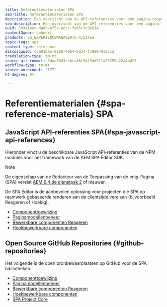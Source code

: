 ```yaml
---
title: Referentiematerialen SPA
seo-title: Referentiematerialen SPA
description: Een overzicht van de API-referenties voor één pagina-toepassing en opslagruimten voor broncode
seo-description: Een overzicht van de API-referenties voor één pagina-toepassing en opslagruimten voor broncode
uuid: 503a1bec-da8b-4f5e-adcc-fe65c3c96034
contentOwner: bohnert
products: SG_EXPERIENCEMANAGER/6.4/SITES
topic-tags: spa
content-type: reference
discoiquuid: c3a81baa-98b0-40b4-bd34-f39e8491acca
translation-type: tm+mt
source-git-commit: 8daa8943ccbca46c54f9dd7f1a25259a22a4b42f
workflow-type: tm+mt
source-wordcount: '177'
ht-degree: 0%

---
```



# Referentiematerialen {#spa-reference-materials} SPA

## JavaScript API-referenties SPA{#spa-javascript-api-references}

Hieronder vindt u de beschikbare JavaScript API-referenties van de NPM-modules voor het framework van de AEM SPA Editor SDK.

>[!NOTE]
>De eigenschap van de Redacteur van de Toepassing van de enig-Pagina (SPA) vereist [AEM 6.4 de dienstpak 2](https://helpx.adobe.com/experience-manager/6-4/release-notes/sp-release-notes.html) of nieuwer.
>
>De SPA Editor is de aanbevolen oplossing voor projecten die SPA op raamwerk gebaseerde renderen aan de clientzijde vereisen (bijvoorbeeld Reageren of Hoekig).

* [Componenttoewijzing](https://www.npmjs.com/package/@adobe/aem-spa-component-mapping)
* [Paginamodellenbeheer](https://www.npmjs.com/package/@adobe/aem-spa-page-model-manager)
* [Bewerkbare componenten Reageren](https://www.npmjs.com/package/@adobe/aem-react-editable-components)
* [Hoekbewerkbare componenten](https://www.npmjs.com/package/@adobe/aem-angular-editable-components)

## Open Source GitHub Repositories {#github-repositories}

Het volgende is de open bronbewaarplaatsen op GitHub voor de SPA bibliotheken.

* [Componenttoewijzing](https://github.com/adobe/aem-spa-component-mapping)
* [Paginamodellenbeheer](https://github.com/adobe/aem-spa-page-model-manager)
* [Bewerkbare componenten Reageren](https://github.com/adobe/aem-react-editable-components)
* [Hoekbewerkbare componenten](https://github.com/adobe/aem-angular-editable-components)
* [SPA Project Core](https://github.com/adobe/aem-spa-project-core)
